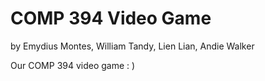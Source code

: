 # COMP 394 Video Game
by Emydius Montes, William Tandy, Lien Lian, Andie Walker

Our COMP 394 video game : )

